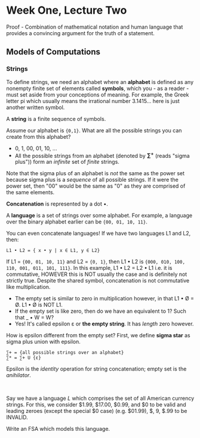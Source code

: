 # Week One, Lecture Two

Proof - Combination of mathematical notation and human language that provides a convincing argument for the truth of a statement.

## Models of Computations

### Strings

To define strings, we need an alphabet where an **alphabet** is defined as any nonempty finite set of elements called **symbols**, which you - as a reader - must set aside from your conceptions of meaning. For example, the Greek letter pi which usually means the irrational number 3.1415... here is just another written symbol.

A **string** is a finite sequence of symbols.

Assume our alphabet is `{0,1}`. What are all the possible strings you can create from this alphabet?

- 0, 1, 00, 01, 10, ...
- All the possible strings from an alphabet (denoted by **∑<sup>+</sup>** (reads "sigma plus")) form an *infinite* set of *finite* strings.

Note that the sigma plus of an alphabet is *not* the same as the power set because sigma plus is a *sequence* of all possible strings. If it were the power set, then "00" would be the same as "0" as they are comprised of the same elements.

**Concatenation** is represented by a dot •.

A **language** is a set of strings over some alphabet. For example, a language over the binary alphabet earlier can be `{00, 01, 10, 11}`. 

You can even concatenate languages! If we have two languages L1 and L2, then:

```
L1 • L2 = { x • y | x ∈ L1, y ∈ L2}
```

If L1 = `{00, 01, 10, 11}` and L2 = `{0, 1}`, then L1 • L2 is `{000, 010, 100, 110, 001, 011, 101, 111}`. In this example, L1 • L2 = L2 • L1 i.e. it is commutative, HOWEVER this is NOT usually the case and is definitely not strictly true. Despite the shared symbol, concatenation is not commutative like multiplication.

- The empty set is similar to zero in multiplication however, in that L1 • Ø = Ø. L1 • Ø is NOT L1.
- If the empty set is like zero, then do we have an equivalent to 1? Such that _ • W = W?
- Yes! It's called epsilon ε or **the empty string**. It has *length* zero however.

How is epsilon different from the empty set? First, we define **sigma star** as sigma plus union with epsilon.

```
∑+ = {all possible strings over an alphabet}
∑* = ∑+ U {ε}
```

Epsilon is the *identity* operation for string concatenation; empty set is the *anihilator*.

<br />

Say we have a language $L$ which comprises the set of all American currency strings. For this, we consider $1.99, $17.00, \$0.99, and \$0 to be valid and leading zeroes (except the special \$0 case) (e.g. $01.99), $, 9, \$.99 to be INVALID.

Write an FSA which models this language.
